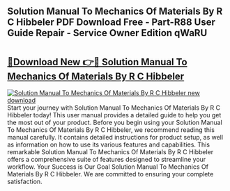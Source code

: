 ## Solution Manual To Mechanics Of Materials By R C Hibbeler PDF Download Free - Part-R88 User Guide Repair - Service Owner Edition qWaRU

# <h2><a href="http://bc60184.oget.top/?id=Solution+Manual+To+Mechanics+Of+Materials+By+R+C+Hibbeler">🔗Download New 👉🔴 Solution Manual To Mechanics Of Materials By R C Hibbeler</a></h2>

[![Solution Manual To Mechanics Of Materials By R C Hibbeler new download](https://i.imgur.com/5g1atiW.png)](http://bc60184.oget.top/?id=Solution+Manual+To+Mechanics+Of+Materials+By+R+C+Hibbeler)
Start your journey with Solution Manual To Mechanics Of Materials By R C Hibbeler today! This user manual provides a detailed guide to help you get the most out of your product. Before you begin using your Solution Manual To Mechanics Of Materials By R C Hibbeler, we recommend reading this manual carefully. It contains detailed instructions for product setup, as well as information on how to use its various features and capabilities. This remarkable Solution Manual To Mechanics Of Materials By R C Hibbeler offers a comprehensive suite of features designed to streamline your workflow. Your Success is Our Goal Solution Manual To Mechanics Of Materials By R C Hibbeler. We are committed to ensuring your complete satisfaction.
